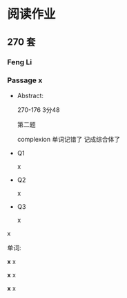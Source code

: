 # 阅读作业

## 270 套

### Feng Li

### Passage x

- Abstract:

  270-176 3分48

  第二题

  complexion 单词记错了  记成综合体了

- Q1

  x

- Q2

  x

- Q3

  x

x

单词:

**x** x

**x** x

**x** x